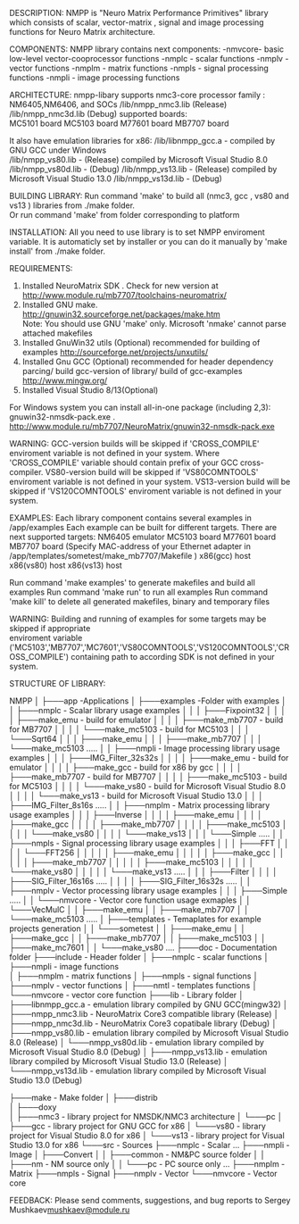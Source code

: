 DESCRIPTION:
  NMPP is "Neuro Matrix Performance Primitives" library 
  which consists of scalar, vector-matrix  , signal and 
  image processing functions for Neuro Matrix architecture. 

COMPONENTS:
  NMPP library contains next components:
  -nmvcore- basic low-level vector-cooprocessor functions 
  -nmplc  - scalar functions
  -nmplv  - vector functions
  -nmplm  - matrix functions
  -nmpls  - signal processing functions
  -nmpli  - image  processing functions

  
ARCHITECTURE:
nmpp-libary supports nmc3-core processor family : NM6405,NM6406, and SOCs
  /lib/nmpp_nmc3.lib   (Release)
  /lib/nmpp_nmc3d.lib  (Debug)
supported boards:    
  MC5101 board
  MC5103 board
  M77601 board
  MB7707 board
 
It also have emulation libraries for x86: 
  /lib/libnmpp_gcc.a  - compiled by GNU GCC under Windows  
  /lib/nmpp_vs80.lib  - (Release) compiled by Microsoft Visual Studio 8.0
  /lib/nmpp_vs80d.lib - (Debug)
  /lib/nmpp_vs13.lib  - (Release) compiled by Microsoft Visual Studio 13.0
  /lib/nmpp_vs13d.lib - (Debug)

BUILDING LIBRARY:
  Run command 'make' to build all (nmc3, gcc , vs80 and vs13 ) libraries from ./make folder. \
  Or run command 'make' from folder corresponding to platform 
 
INSTALLATION:
  All you need to use library is to set NMPP enviroment variable. It is automaticly set by installer or 
  you can do it manually by 'make install' from ./make folder.
 
REQUIREMENTS:
  1. Installed NeuroMatrix SDK . Check for new version at http://www.module.ru/mb7707/toolchains-neuromatrix/
  2. Installed GNU make. http://gnuwin32.sourceforge.net/packages/make.htm  
    Note: You should use GNU 'make' only. Microsoft 'nmake' cannot parse attached makefiles 
  3. Installed GnuWin32 utils (Optional) recommended for building of examples  http://sourceforge.net/projects/unxutils/
  4. Installed Gnu GCC        (Optional) recommended for header dependency parcing/ build gcc-version of library/ build of gcc-examples http://www.mingw.org/
  5. Installed Visual Studio 8/13(Optional)
  
  For Windows system you can install all-in-one package (including 2,3): gnuwin32-nmsdk-pack.exe  . http://www.module.ru/mb7707/NeuroMatrix/gnuwin32-nmsdk-pack.exe

WARNING:
  GCC-version builds will be skipped if 'CROSS_COMPILE' enviroment variable is not defined in your system. 
  Where 'CROSS_COMPILE' variable should contain prefix of your GCC cross-compiler.
  VS80-version build will be skipped if 'VS80COMNTOOLS'  enviroment variable is not defined in your system. 
  VS13-version build will be skipped if 'VS120COMNTOOLS' enviroment variable is not defined in your system. 
  
  
EXAMPLES:
Each library component contains several examples in /app/examples 
Each example can be built for different targets.
There are next supported targets:
  NM6405 emulator
  MC5103 board
  M77601 board
  MB7707 board (Specify MAC-address of your Ethernet adapter in /app/templates/sometest/make_mb7707/Makefile )
  x86(gcc)  host
  x86(vs80) host 
  x86(vs13) host

  Run command 'make examples' to generate makefiles and build all examples 
  Run command 'make run'      to run all examples 
  Run command 'make kill'     to delete all generated makefiles, binary and temporary files

  
WARNING:
  Building and running of examples for some targets may be skipped if appropriate  
  enviroment variable ('MC5103','MB7707','MC7601','VS80COMNTOOLS','VS120COMNTOOLS','CROSS_COMPILE') 
  containing path to according SDK  is not defined in your system.
  
STRUCTURE OF LIBRARY:

NMPP
│
├───app                         -Applications
│   ├───examples                   -Folder with examples
│   │   ├───nmplc                      - Scalar library usage examples
│   │   │   ├───Fixpoint32
│   │   │   │   ├───make_emu             - build for emulator
│   │   │   │   ├───make_mb7707          - build for MB7707
│   │   │   │   └───make_mc5103          - build for MC5103
│   │   │   └───Sqrt64
│   │   │       ├───make_emu
│   │   │       ├───make_mb7707
│   │   │       └───make_mc5103
.....
│   │   ├───nmpli                     - Image processing library usage examples
│   │   │   ├───IMG_Filter_32s32s
│   │   │   │   ├───make_emu               - build for emulator
│   │   │   │   ├───make_gcc               - build for x86 by gcc 
│   │   │   │   ├───make_mb7707            - build for MB7707
│   │   │   │   ├───make_mc5103            - build for MC5103
│   │   │   │   └───make_vs80              - build for Microsoft Visual Studio 8.0
│   │   │   │   └───make_vs13              - build for Microsoft Visual Studio 13.0
│   │   │   ├───IMG_Filter_8s16s
.....
│   │   ├───nmplm                    - Matrix processing library usage examples
│   │   │   ├───Inverse
│   │   │   │   ├───make_emu
│   │   │   │   ├───make_gcc
│   │   │   │   ├───make_mb7707
│   │   │   │   ├───make_mc5103
│   │   │   │   └───make_vs80
│   │   │   │   └───make_vs13
│   │   │   └───Simple
.....
│   │   ├───nmpls                    - Signal processing library usage examples
│   │   │   ├───FFT
│   │   │   │   └───FFT256
│   │   │   │   │    ├───make_emu
│   │   │   │   │    ├───make_gcc
│   │   │   │   │    ├───make_mb7707
│   │   │   │   │    ├───make_mc5103
│   │   │   │   │    └───make_vs80
│   │   │   │   │    └───make_vs13
.....
│   │   │   ├───Filter
│   │   │   │   ├───SIG_Filter_16s16s
.....
│   │   │   │   ├───SIG_Filter_16s32s
.....
│   │   ├───nmplv                   - Vector processing library usage examples
│   │   │   ├───Simple
.....
│   │   └───nmvcore                 - Vector core function usage exmaples
│   │       └───VecMulC
│   │           ├───make_emu
│   │           ├───make_mb7707
│   │           └───make_mc5103
.....
│   ├───templates                   - Temaplates for example projects generation
│   │   └───sometest
│   │       ├───make_emu
│   │       ├───make_gcc
│   │       ├───make_mb7707
│   │       ├───make_mc5103
│   │       ├───make_mc7601
│   │       └───make_vs80
....
├───doc                             - Documentation folder
├───include                         - Header folder
│   ├───nmplc                            - scalar functions
│   ├───nmpli                            - image  functions  
│   ├───nmplm                            - matrix functions
│   ├───nmpls                            - signal functions
│   ├───nmplv                            - vector functions
│   ├───nmtl                             - templates functions
│   └───nmvcore                          - vector core function
├───lib                            - Library folder
│   ├───libnmpp_gcc.a                 - emulation library compiled by GNU GCC(mingw32)
│   ├───nmpp_nmc3.lib                 - NeuroMatrix Core3 compatible library (Release)
│   ├───nmpp_nmc3d.lib                - NeuroMatrix Core3 copatibale library (Debug)
│   ├───nmpp_vs80.lib                 - emulation library compiled by Microsoft Visual Studio 8.0 (Release)
│   └───nmpp_vs80d.lib                - emulation library compiled by Microsoft Visual Studio 8.0 (Debug)
│   ├───nmpp_vs13.lib                 - emulation library compiled by Microsoft Visual Studio 13.0 (Release)
│   └───nmpp_vs13d.lib                - emulation library compiled by Microsoft Visual Studio 13.0 (Debug)

├───make                           - Make folder
│   ├───distrib                      
│   ├───doxy                         
│   ├───nmc3                           - library project for NMSDK/NMC3 architecture
│   └───pc
│       ├───gcc                        - library project for GNU GCC for x86
│       └───vs80                       - library project for Visual Studio 8.0 for x86
│       └───vs13                       - library project for Visual Studio 13.0 for x86
└───src                           - Sources
    ├───nmplc                        - Scalar 
	...
    ├───nmpli                        - Image
    │   ├───Convert
    │   │   ├───common                  - NM&PC source folder
    │   │   ├───nm                      - NM source only
    │   │   └───pc                      - PC source only
    ...
    ├───nmplm                        - Matrix
    ├───nmpls                        - Signal
    ├───nmplv                        - Vector
    └───nmvcore                      - Vector core 
        


FEEDBACK:
Please send comments, suggestions, and bug reports to Sergey Mushkaev<mushkaev@module.ru>


